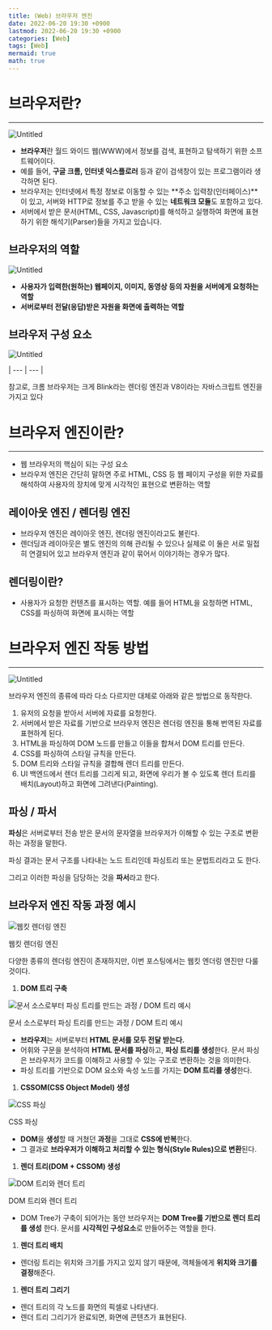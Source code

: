 ```yaml
---
title: (Web) 브라우저 엔진
date: 2022-06-20 19:30 +0900
lastmod: 2022-06-20 19:30 +0900
categories: [Web]
tags: [Web]
mermaid: true
math: true
---
```

# 브라우저란?

---

![Untitled]((Web)%20%E1%84%87%E1%85%B3%E1%84%85%E1%85%A1%E1%84%8B%E1%85%AE%E1%84%8C%E1%85%A5%20%E1%84%8B%E1%85%A6%E1%86%AB%E1%84%8C%E1%85%B5%E1%86%AB%20bd934cb5a2414904956048bb88f85c41/Untitled.png)

- **브라우저**란 월드 와이드 웹(WWW)에서 정보를 검색, 표현하고 탐색하기 위한 소프트웨어이다.
- 예를 들어, **구글 크롬, 인터넷 익스플로러** 등과 같이 검색창이 있는 프로그램이라 생각하면 된다.
- 브라우저는 인터넷에서 특정 정보로 이동할 수 있는 **주소 입력창(인터페이스)**이 있고, 서버와 HTTP로 정보를 주고 받을 수 있는 **네트워크 모듈**도 포함하고 있다.
- 서버에서 받은 문서(HTML, CSS, Javascript)를 해석하고 실행하여 화면에 표현하기 위한 해석기(Parser)들을 가지고 있습니다.

## 브라우저의 역할

![Untitled]((Web)%20%E1%84%87%E1%85%B3%E1%84%85%E1%85%A1%E1%84%8B%E1%85%AE%E1%84%8C%E1%85%A5%20%E1%84%8B%E1%85%A6%E1%86%AB%E1%84%8C%E1%85%B5%E1%86%AB%20bd934cb5a2414904956048bb88f85c41/Untitled%201.png)

- **사용자가 입력한(원하는) 웹페이지, 이미지, 동영상 등의 자원을 서버에게 요청하는 역할**
- **서버로부터 전달(응답)받은 자원을 화면에 출력하는 역할**

## 브라우저 구성 요소

![Untitled]((Web)%20%E1%84%87%E1%85%B3%E1%84%85%E1%85%A1%E1%84%8B%E1%85%AE%E1%84%8C%E1%85%A5%20%E1%84%8B%E1%85%A6%E1%86%AB%E1%84%8C%E1%85%B5%E1%86%AB%20bd934cb5a2414904956048bb88f85c41/Untitled%202.png)

| --- | --- |

참고로, 크롬 브라우저는 크게 Blink라는 렌더링 엔진과 V8이라는 자바스크립트 엔진을 가지고 있다

# 브라우저 엔진이란?

---

- 웹 브라우저의 핵심이 되는 구성 요소
- 브라우저 엔진은 간단히 말하면 주로 HTML, CSS 등 웹 페이지 구성을 위한 자료를 해석하여 사용자의 장치에 맞게 시각적인 표현으로 변환하는 역할

## ****레이아웃 엔진 / 렌더링 엔진****

- 브라우저 엔진은 레이아웃 엔진, 렌더링 엔진이라고도 불린다.
- 렌더딩과 레이아웃은 별도 엔진의 의해 관리될 수 있으나 실제로 이 둘은 서로 밀접히 연결되어 있고 브라우저 엔진과 같이 묶어서 이야기하는 경우가 많다.

## **렌더링이란?**

- 사용자가 요청한 컨텐츠를 표시하는 역할. 예를 들어 HTML을 요청하면 HTML, CSS를 파싱하여 화면에 표시하는 역할

# **브라우저 엔진 작동 방법**

---

![Untitled]((Web)%20%E1%84%87%E1%85%B3%E1%84%85%E1%85%A1%E1%84%8B%E1%85%AE%E1%84%8C%E1%85%A5%20%E1%84%8B%E1%85%A6%E1%86%AB%E1%84%8C%E1%85%B5%E1%86%AB%20bd934cb5a2414904956048bb88f85c41/Untitled%203.png)

브라우저 엔진의 종류에 따라 다소 다르지만 대체로 아래와 같은 방법으로 동작한다.

1. 유저의 요청을 받아서 서버에 자료를 요청한다.
2. 서버에서 받은 자료를 기반으로 브라우저 엔진은 렌더링 엔진을 통해 번역된 자료를 표현하게 된다.
3. HTML을 파싱하여 DOM 노드를 만들고 이들을 합쳐서 DOM 트리를 만든다.
4. CSS를 파싱하여 스타일 규칙을 만든다.
5. DOM 트리와 스타일 규칙을 결합해 렌더 트리를 만든다.
6. UI 백엔드에서 렌더 트리를 그리게 되고, 화면에 우리가 볼 수 있도록 렌더 트리를 배치(Layout)하고 화면에 그려낸다(Painting).

## **파싱 / 파서**

**파싱**은 서버로부터 전송 받은 문서의 문자열을 브라우저가 이해할 수 있는 구조로 변환하는 과정을 말한다.

파싱 결과는 문서 구조를 나타내는 노드 트리인데 파싱트리 또는 문법트리라고 도 한다.

그리고 이러한 파싱을 담당하는 것을 **파서**라고 한다.

## 브라우저 엔진 작동 과정 예시

![웹킷 렌더링 엔진]((Web)%20%E1%84%87%E1%85%B3%E1%84%85%E1%85%A1%E1%84%8B%E1%85%AE%E1%84%8C%E1%85%A5%20%E1%84%8B%E1%85%A6%E1%86%AB%E1%84%8C%E1%85%B5%E1%86%AB%20bd934cb5a2414904956048bb88f85c41/Untitled%204.png)

웹킷 렌더링 엔진

다양한 종류의 렌더링 엔진이 존재하지만, 이번 포스팅에서는 웹킷 엔더링 엔진만 다룰 것이다.

1. **DOM 트리 구축**

![문서 소스로부터 파싱 트리를 만드는 과정 / DOM 트리 예시]((Web)%20%E1%84%87%E1%85%B3%E1%84%85%E1%85%A1%E1%84%8B%E1%85%AE%E1%84%8C%E1%85%A5%20%E1%84%8B%E1%85%A6%E1%86%AB%E1%84%8C%E1%85%B5%E1%86%AB%20bd934cb5a2414904956048bb88f85c41/Untitled%205.png)

문서 소스로부터 파싱 트리를 만드는 과정 / DOM 트리 예시

- **브라우저**는 서버로부터 **HTML 문서를 모두 전달 받는다.**
- 어휘와 구문을 분석하여 **HTML 문서를 파싱**하고, **파싱 트리를 생성**한다. 문서 파싱은 브라우저가 코드를 이해하고 사용할 수 있는 구조로 변환하는 것을 의미한다.
- 파싱 트리를 기반으로 DOM 요소와 속성 노드를 가지는 **DOM 트리를 생성**한다.

1. **CSSOM(CSS Object Model) 생성**

![CSS 파싱]((Web)%20%E1%84%87%E1%85%B3%E1%84%85%E1%85%A1%E1%84%8B%E1%85%AE%E1%84%8C%E1%85%A5%20%E1%84%8B%E1%85%A6%E1%86%AB%E1%84%8C%E1%85%B5%E1%86%AB%20bd934cb5a2414904956048bb88f85c41/Untitled%206.png)

CSS 파싱

- **DOM**을 **생성**할 때 거쳤던 **과정**을 그대로 **CSS에 반복**한다.
- 그 결과로 **브라우저가 이해하고 처리할 수 있는 형식(Style Rules)으로 변환**된다.

1. **렌더 트리(DOM + CSSOM) 생성**

![DOM 트리와 렌더 트리]((Web)%20%E1%84%87%E1%85%B3%E1%84%85%E1%85%A1%E1%84%8B%E1%85%AE%E1%84%8C%E1%85%A5%20%E1%84%8B%E1%85%A6%E1%86%AB%E1%84%8C%E1%85%B5%E1%86%AB%20bd934cb5a2414904956048bb88f85c41/Untitled%207.png)

DOM 트리와 렌더 트리

- DOM Tree가 구축이 되어가는 동안 브라우저는 **DOM Tree를 기반으로 렌더 트리를 생성**
한다. 문서를 **시각적인 구성요소**로 만들어주는 역할을 한다.

1. **렌더 트리 배치**
- 렌더링 트리는 위치와 크기를 가지고 있지 않기 때문에, 객체들에게 **위치와 크기를 결정**해준다.

1. **렌더 트리 그리기**
- 렌더 트리의 각 노드를 화면의 픽셀로 나타낸다.
- 렌더 트리 그리기가 완료되면, 화면에 콘텐츠가 표현된다.